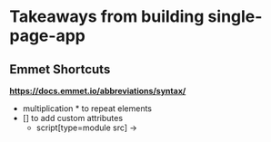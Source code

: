 # Takeaways from building single-page-app

## Emmet Shortcuts
**https://docs.emmet.io/abbreviations/syntax/**

- multiplication * to repeat elements
- [] to add custom attributes
    - script[type=module src] -> <script type="module" src="">
- {} to add text to an element
- \> to make a child element

## Markdown Syntax
**https://www.markdownguide.org/basic-syntax**

- headings #
- escape \
- bold ** or __

## Keyboard Shortcuts

- ctrl/command + side arrow -> goes to beginning or end of line
- ctrl (on mac) + side arrow -> slides through desktop screens
- ctrl/command + vertical arrow -> goes to beginning or end of document/page
- alt/option + side arrow -> move cursor one delimiter (space, symbol, etc) 
- alt/option + vertical arrow -> moves current line up and down
- shift + side arrow -> highlight one character at a time
- shift + vertical arrow -> highlight one line at a time
- alt/option + shift + side arrow -> highlight one word (not necessarily a word, see desc above) at a time
- alt/option + shift + vertical arrow -> copy current line up or down

## NPM / node.js 

1. npm init -y
    - start new node.js project
2. npm i express
    - install express
3. touch server.js